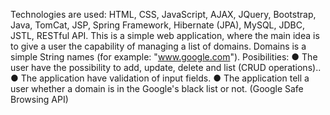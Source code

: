 Technologies are used: HTML, CSS, JavaScript, AJAX, JQuery, Bootstrap, Java, TomCat, JSP, Spring Framework, Hibernate (JPA), MySQL, JDBC, JSTL, RESTful API.
This is a simple web application, where the main idea is to give a user the capability of managing a list of domains. Domains is a simple String names (for example: "www.google.com").
Posibilities:
● The user have the possibility to add, update, delete and list (CRUD operations)..
● The application have validation of input fields.
● The application tell a user whether a domain is in the Google's black list or not. (Google Safe Browsing API)
